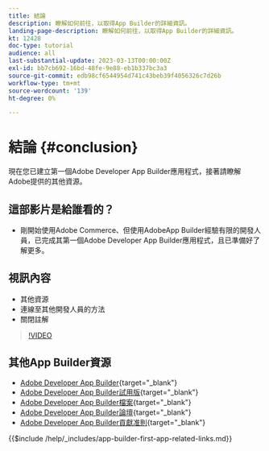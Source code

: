 ```yaml
---
title: 結論
description: 瞭解如何前往，以取得App Builder的詳細資訊。
landing-page-description: 瞭解如何前往，以取得App Builder的詳細資訊。
kt: 12428
doc-type: tutorial
audience: all
last-substantial-update: 2023-03-13T00:00:00Z
exl-id: bb7cb692-16bd-48fe-9e88-eb1b337bc3a3
source-git-commit: edb98cf6544954d741c43beb39f4056326c7d26b
workflow-type: tm+mt
source-wordcount: '139'
ht-degree: 0%

---
```


# 結論 {#conclusion}

現在您已建立第一個Adobe Developer App Builder應用程式，接著請瞭解Adobe提供的其他資源。

## 這部影片是給誰看的？

* 剛開始使用Adobe Commerce、但使用AdobeApp Builder經驗有限的開發人員，已完成其第一個Adobe Developer App Builder應用程式，且已準備好了解更多。

## 視訊內容

* 其他資源
* 連線至其他開發人員的方法
* 關閉註解

>[!VIDEO](https://video.tv.adobe.com/v/3416741?quality=12&learn=on)

## 其他App Builder資源

* [Adobe Developer App Builder](https://developer.adobe.com/app-builder/){target="_blank"}
* [Adobe Developer App Builder試用版](https://developer.adobe.com/app-builder/trial/){target="_blank"}
* [Adobe Developer App Builder檔案](https://developer.adobe.com/app-builder/docs/overview/){target="_blank"}
* [Adobe Developer App Builder論壇](https://experienceleaguecommunities.adobe.com/t5/project-firefly/ct-p/project-firefly){target="_blank"}
* [Adobe Developer App Builder貢獻准則](https://developer.adobe.com/app-builder/docs/guides/contribution_guides/){target="_blank"}

{{$include /help/_includes/app-builder-first-app-related-links.md}}
